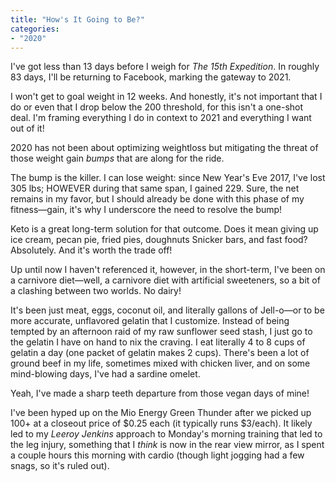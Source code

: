 ```yaml
---
title: "How's It Going to Be?"
categories:
- "2020"
---
```


I've got less than 13 days before I weigh for *The 15th Expedition*.  In roughly 83 days, I'll be returning to Facebook, marking the gateway to 2021.

I won't get to goal weight in 12 weeks.  And honestly, it's not important that I do or even that I drop below the 200 threshold, for this isn't a one-shot deal.  I'm framing everything I do in context to 2021 and everything I want out of it!

2020 has not been about optimizing weightloss but mitigating the threat of those weight gain *bumps* that are along for the ride.  

The bump is the killer.  I can lose weight: since New Year's Eve 2017, I've lost 305 lbs; HOWEVER during that same span, I gained 229.  Sure, the net remains in my favor, but I should already be done with this phase of my fitness—gain, it's why I underscore the need to resolve the bump!

Keto is a great long-term solution for that outcome.  Does it mean giving up ice cream, pecan pie, fried pies, doughnuts Snicker bars, and fast food?  Absolutely.   And it's worth the trade off!

Up until now I haven't referenced it, however, in the short-term, I've been on a carnivore diet—well, a carnivore diet with artificial sweeteners, so a bit of a clashing between two worlds.  No dairy!  

It's been just meat, eggs, coconut oil, and literally gallons of Jell-o—or to be more accurate, unflavored gelatin that I customize.  Instead of being tempted by an afternoon raid of my raw sunflower seed stash, I just go to the gelatin I have on hand to nix the craving.  I eat literally 4 to 8 cups of gelatin a day (one packet of gelatin makes 2 cups).  There's been a lot of ground beef in my life, sometimes mixed with chicken liver, and on some mind-blowing days, I've had a sardine omelet.  

Yeah, I've made a sharp teeth departure from those vegan days of mine!

I've been hyped up on the Mio Energy Green Thunder after we picked up 100+ at a closeout price of $0.25 each (it typically runs $3/each).  It likely led to my *Leeroy Jenkins* approach  to Monday's morning training that led to the leg injury, something that I *think* is now in the rear view mirror, as I spent a couple hours this morning with cardio (though light jogging had a few snags, so it's ruled out).

  

